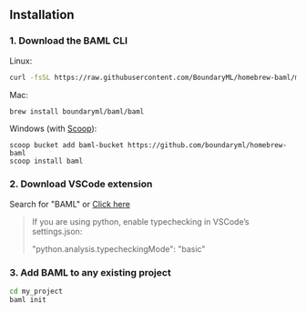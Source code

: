 ## Installation

### 1. Download the BAML CLI

Linux:

```bash
curl -fsSL https://raw.githubusercontent.com/BoundaryML/homebrew-baml/main/install-baml.sh | bash
```
Mac:

```bash
brew install boundaryml/baml/baml
```

Windows (with [Scoop](https://scoop.sh/)):

```
scoop bucket add baml-bucket https://github.com/boundaryml/homebrew-baml
scoop install baml
```


### 2. Download VSCode extension

Search for "BAML" or [Click here](https://marketplace.visualstudio.com/items?itemName=gloo.BAML)

> If you are using python, enable typechecking in VSCode’s settings.json:
>
> "python.analysis.typecheckingMode": "basic"

### 3. Add BAML to any existing project

```bash
cd my_project
baml init
```
